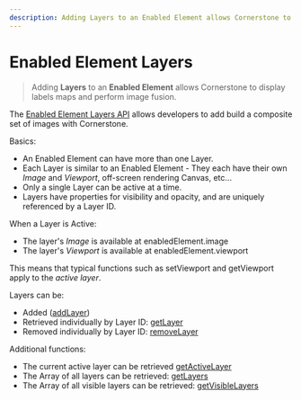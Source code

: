 ```yaml
---
description: Adding Layers to an Enabled Element allows Cornerstone to display labels maps and perform image fusion.
---
```


# Enabled Element Layers

> Adding **Layers** to an **Enabled Element** allows Cornerstone to display labels maps and perform image fusion.

The [Enabled Element Layers API](../api.md#enabledelementlayers) allows developers to add build a composite set of images with Cornerstone.

Basics:
* An Enabled Element can have more than one Layer.
* Each Layer is similar to an Enabled Element - They each have their own *Image* and *Viewport*, off-screen rendering Canvas, etc...
* Only a single Layer can be active at a time.
* Layers have properties for visibility and opacity, and are uniquely referenced by a Layer ID.

When a Layer is Active:
* The layer's *Image* is available at enabledElement.image
* The layer's *Viewport* is available at enabledElement.viewport

This means that typical functions such as setViewport and getViewport apply to the *active layer*.

Layers can be:
  * Added ([addLayer](../api.md#addlayer))
  * Retrieved individually by Layer ID: [getLayer](../api.md#getLayer)
  * Removed individually by Layer ID: [removeLayer](../api.md#removeLayer)

Additional functions:
* The current active layer can be retrieved [getActiveLayer](../api.md#getActiveLayer)
* The Array of all layers can be retrieved: [getLayers](../api.md#getLayers)
* The Array of all visible layers can be retrieved: [getVisibleLayers](../api.md#getVisibleLayers)
